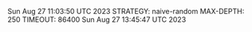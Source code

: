 Sun Aug 27 11:03:50 UTC 2023
STRATEGY: naive-random
MAX-DEPTH: 250
TIMEOUT: 86400
Sun Aug 27 13:45:47 UTC 2023
